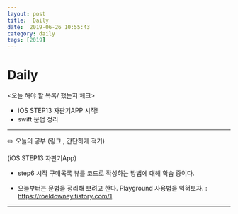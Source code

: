 ```yaml
---
layout: post
title:  Daily
date:  2019-06-26 10:55:43
category: daily
tags: [2019]
---
```


# Daily

<오늘 해야 할 목록/ 했는지 체크>

- iOS STEP13 자판기APP 시작!
- swift 문법 정리

------

✏️ 오늘의 공부 (링크 , 간단하게 적기)

(iOS STEP13 자판기App)

- step6 시작 
구매목록 뷰를 코드로 작성하는 방법에 대해 학습 중이다.

- 오늘부터는 문법을 정리해 보려고 한다.
Playground 사용법을 익혀보자. : https://roeldowney.tistory.com/1
------
